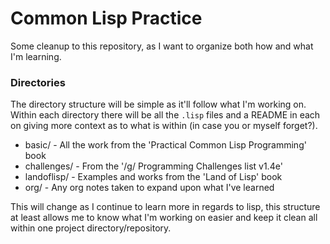 # Common Lisp Practice
Some cleanup to this repository, as I want to organize both how and what I'm
learning.

### Directories
The directory structure will be simple as it'll follow what I'm working on.
Within each directory there will be all the `.lisp` files and a README in each
on giving more context as to what is within (in case you or myself forget?). 

- basic/ - All the work from the 'Practical Common Lisp Programming' book
- challenges/ - From the '/g/ Programming Challenges list v1.4e'
- landoflisp/ - Examples and works from the 'Land of Lisp' book
- org/ - Any org notes taken to expand upon what I've learned

This will change as I continue to learn more in regards to lisp, this structure
at least allows me to know what I'm working on easier and keep it clean all
within one project directory/repository.
